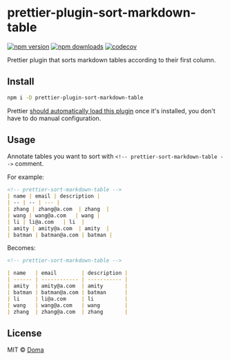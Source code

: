 # prettier-plugin-sort-markdown-table

[![npm version](https://badgen.net/npm/v/prettier-plugin-sort-markdown-table)](https://npm.im/prettier-plugin-sort-markdown-table) [![npm downloads](https://badgen.net/npm/dm/prettier-plugin-sort-markdown-table)](https://npm.im/prettier-plugin-sort-markdown-table)
[![codecov](https://codecov.io/gh/SevenOutman/prettier-plugin-sort-markdown-table/branch/main/graph/badge.svg?token=uIMN9ySxM2)](https://codecov.io/gh/SevenOutman/prettier-plugin-sort-markdown-table)

Prettier plugin that sorts markdown tables according to their first column.

## Install

```bash
npm i -D prettier-plugin-sort-markdown-table
```

Prettier [should automatically load this plugin](https://prettier.io/docs/en/plugins.html#using-plugins) once it's installed, you don't have to do manual configuration.

## Usage

Annotate tables you want to sort with `<!-- prettier-sort-markdown-table -->` comment.

For example:

<!-- prettier-ignore-start -->
```markdown
<!-- prettier-sort-markdown-table -->
| name | email | description |
| -- | -- | --- |
| zhang | zhang@a.com  | zhang  |
| wang | wang@a.com   | wang |
| li | li@a.com   | li  |
| amity | amity@a.com  | amity  |
| batman | batman@a.com | batman |
```
<!-- prettier-ignore-end -->

Becomes:

```markdown
<!-- prettier-sort-markdown-table -->

| name   | email        | description |
| ------ | ------------ | ----------- |
| amity  | amity@a.com  | amity       |
| batman | batman@a.com | batman      |
| li     | li@a.com     | li          |
| wang   | wang@a.com   | wang        |
| zhang  | zhang@a.com  | zhang       |
```

## License

MIT &copy; [Doma](https://doma.land)
